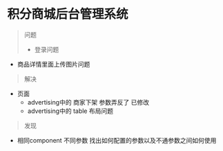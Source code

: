 # 积分商城后台管理系统
> 问题
>
> *  登录问题
* 商品详情里面上传图片问题

> 解决
* 页面
  * advertising中的 商家下架 参数弄反了 已修改
  * advertising中的 table 布局问题
> 发现

* 相同component 不同参数 找出如何配置的参数以及不通参数之间如何使用

